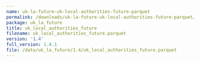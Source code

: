 ```yaml
---
name: uk-la-future-uk-local-authorities-future-parquet
permalink: /downloads/uk-la-future-uk-local-authorities-future-parquet/1_4
package: uk_la_future
title: uk_local_authorities_future
filename: uk_local_authorities_future.parquet
version: '1.4'
full_version: 1.4.1
file: /data/uk_la_future/1.4/uk_local_authorities_future.parquet
---
```

